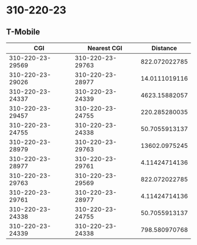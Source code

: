 # 310-220-23
## T-Mobile


| CGI | Nearest CGI | Distance |
|-----|-------------|----------|
| 310-220-23-29569 | 310-220-23-29763 | 822.072022785 |
| 310-220-23-29026 | 310-220-23-28977 | 14.0111019116 |
| 310-220-23-24337 | 310-220-23-24339 | 4623.15882057 |
| 310-220-23-29457 | 310-220-23-24755 | 220.285280035 |
| 310-220-23-24755 | 310-220-23-24338 | 50.7055913137 |
| 310-220-23-28979 | 310-220-23-29763 | 13602.0975245 |
| 310-220-23-28977 | 310-220-23-29761 | 4.11424714136 |
| 310-220-23-29763 | 310-220-23-29569 | 822.072022785 |
| 310-220-23-29761 | 310-220-23-28977 | 4.11424714136 |
| 310-220-23-24338 | 310-220-23-24755 | 50.7055913137 |
| 310-220-23-24339 | 310-220-23-24338 | 798.580970768 |
